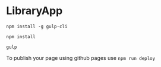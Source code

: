 # LibraryApp

`npm install -g gulp-cli`

`npm install`

`gulp`

To publish your page using github pages use `npm run deploy`
